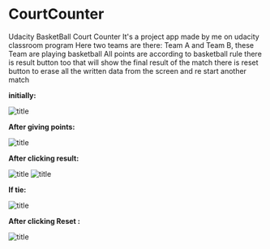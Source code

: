 # CourtCounter
Udacity BasketBall Court Counter
It's a project app made by me on udacity classroom program
Here two teams are there: Team A and Team B, these Team are playing basketball
All points are according to basketball rule
there is result button too that will show the final result of the match
there is reset button to erase all the written data from the screen and re start another match

<b>initially:</b>

![title](https://github.com/shashankesh/CourtCounter/blob/master/reset.png)


<b>After giving points:</b>

![title](https://github.com/shashankesh/CourtCounter/blob/master/nothingClicked.png)

<b>After clicking result:</b>

![title](https://github.com/shashankesh/CourtCounter/blob/master/aWon.png)
![title](https://github.com/shashankesh/CourtCounter/blob/master/bWon.png)

<b>If tie:</b>

![title](https://github.com/shashankesh/CourtCounter/blob/master/Tie.png)

<b>After clicking Reset :</b>

![title](https://github.com/shashankesh/CourtCounter/blob/master/reset.png)
